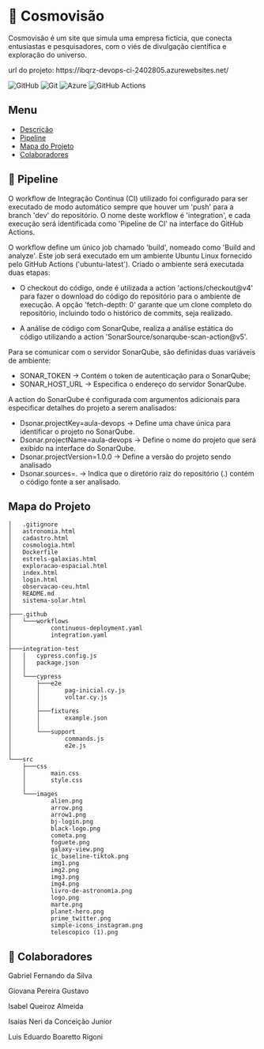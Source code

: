 <p id="descrição"></p>

# :stars: Cosmovisão 

<p align="justify">

Cosmovisão é um site que simula uma empresa fictícia, que conecta entusiastas e pesquisadores, com o viés de divulgação científica e exploração do universo.   

</p>

<p>url do projeto: https://ibqrz-devops-ci-2402805.azurewebsites.net/</p>

![GitHub](https://img.shields.io/badge/github-%23121011.svg?style=for-the-badge&logo=github&logoColor=white)
![Git](https://img.shields.io/badge/git-%23F05033.svg?style=for-the-badge&logo=git&logoColor=white)
![Azure](https://img.shields.io/badge/azure-%230072C6.svg?style=for-the-badge&logo=microsoftazure&logoColor=white)
![GitHub Actions](https://img.shields.io/badge/github%20actions-%232671E5.svg?style=for-the-badge&logo=githubactions&logoColor=white)

## Menu 

<ul>
    <li>
        <a href="#descrição">Descrição</a>
    </li>
    <li>
        <a href="#pipeline">Pipeline</a>
    </li>
    <li>
        <a href="#mapa">Mapa do Projeto</a>
    </li>
    <li>
        <a href="#colaboradores">Colaboradores</a>
    </li>
</ul>

<p id="pipeline"></p>

## :repeat: Pipeline


<p>O workflow de Integração Contínua (CI) utilizado foi configurado para ser executado de modo automático sempre que houver um 'push' para a branch 'dev' do repositório. O nome deste workflow é 'integration', e cada execução será identificada como 'Pipeline de CI' na interface do GitHub Actions.</p>

<p>O workflow define um único job chamado 'build', nomeado como 'Build and analyze'. Este job será executado em um ambiente Ubuntu Linux fornecido pelo GitHub Actions ('ubuntu-latest'). Criado o ambiente será executada duas etapas:</p>

<p>

- O checkout do código, onde é utilizada a action 'actions/checkout@v4' para fazer o download do código do repositório para o ambiente de execução. A opção 'fetch-depth: 0' garante que um clone completo do repositório, incluindo todo o histórico de commits, seja realizado. 

- A análise de código com SonarQube, realiza a análise estática do código utilizando a action 'SonarSource/sonarqube-scan-action@v5'.</p>

<p>Para se comunicar com o servidor SonarQube, são definidas duas variáveis de ambiente:

- SONAR_TOKEN -> Contém o token de autenticação para o SonarQube;
- SONAR_HOST_URL -> Especifica o endereço do servidor SonarQube.</p>

<p> A action do SonarQube é configurada com argumentos adicionais para especificar detalhes do projeto a serem analisados:

- Dsonar.projectKey=aula-devops -> Define uma chave única para identificar o projeto no SonarQube.
- Dsonar.projectName=aula-devops -> Define o nome do projeto que será exibido na interface do SonarQube.
- Dsonar.projectVersion=1.0.0 -> Define a versão do projeto sendo analisado
- Dsonar.sources=. -> Indica que o diretório raiz do repositório (.) contém o código fonte a ser analisado.</p>


<p id="mapa"></p>

## Mapa do Projeto
<!-- usar comando 'tree /F' no terminal -->
```.
│   .gitignore
│   astronomia.html
│   cadastro.html
│   cosmologia.html
│   Dockerfile
│   estrels-galaxias.html
│   exploracao-espacial.html
│   index.html
│   login.html
│   observacao-ceu.html
│   README.md
│   sistema-solar.html
│
├───.github
│   └───workflows
│           continuous-deployment.yaml
│           integration.yaml
│
├───integration-test
│   │   cypress.config.js
│   │   package.json
│   │
│   └───cypress
│       ├───e2e
│       │       pag-inicial.cy.js
│       │       voltar.cy.js
│       │
│       ├───fixtures
│       │       example.json
│       │
│       └───support
│               commands.js
│               e2e.js
│
└───src
    ├───css
    │       main.css
    │       style.css
    │
    └───images
            alien.png
            arrow.png
            arrow1.png
            bj-login.png
            black-logo.png
            cometa.png
            foguete.png
            galaxy-view.png
            ic_baseline-tiktok.png
            img1.png
            img2.png
            img3.png
            img4.png
            livro-de-astronomia.png
            logo.png
            marte.png
            planet-hero.png
            prime_twitter.png
            simple-icons_instagram.png
            telescopico (1).png
```

<p id="colaboradores"></p>

## :busts_in_silhouette: Colaboradores

<p>Gabriel Fernando da Silva</p>

<p>Giovana Pereira Gustavo</p>

<p>Isabel Queiroz Almeida</p>

<p>Isaias Neri da Conceição Junior</p>

<p>Luis Eduardo Boaretto Rigoni</p>